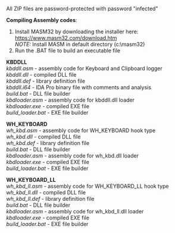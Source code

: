 
All ZIP files are password-protected with password "infected"

**Compiling Assembly codes**: 
1. Install MASM32 by downloading the installer here: https://www.masm32.com/download.htm<br>
*NOTE:* Install MASM in default directory (c:\\masm32)
2. Run the .BAT file to build an executable file

**KBDDLL**<br>
*kbddll.asm* - assembly code for Keyboard and Clipboard logger<br>
*kbddll.dll* - compiled DLL file<br>
*kbddll.def* - library definition file<br>
*kbddll.i64* - IDA Pro binary file with comments and analysis <br>
*build.bat* - DLL file builder <br>
*kbdloader.asm* - assembly code for kbddll.dll loader<br>
*kbdloader.exe* - compiled EXE file<br>
*build_loader.bat* - EXE file builder<br>

**WH_KEYBOARD**<br>
*wh_kbd.asm* - assembly code for WH_KEYBOARD hook type<br>
*wh_kbd.dll* - compiled DLL file<br>
*wh_kbd.def* - library definition file<br>
*build.bat* - DLL file builder <br>
*kbdloader.asm* - assembly code for wh_kbd.dll loader<br>
*kbdloader.exe* - compiled EXE file<br>
*build_loader.bat* - EXE file builder<br>

**WH_KEYBOARD_LL**<br>
*wh_kbd_ll.asm* - assembly code for WH_KEYBOARD_LL hook type<br>
*wh_kbd_ll.dll* - compiled DLL file<br>
*wh_kbd_ll.def* - library definition file<br>
*build.bat* - DLL file builder <br>
*kbdloader.asm* - assembly code for wh_kbd_ll.dll loader<br>
*kbdloader.exe* - compiled EXE file<br>
*build_loader.bat* - EXE file builder<br>
